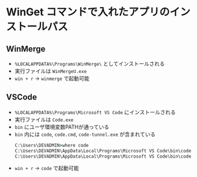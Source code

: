 # WinGet コマンドで入れたアプリのインストールパス

## WinMerge

- `%LOCALAPPDATA%\Programs\WinMerge\` としてインストールされる
- 実行ファイルは `WinMergeU.exe`
- `win + r` → `winmerge` で起動可能

## VSCode

- `%LOCALAPPDATA%\Programs\Microsoft VS Code` にインストールされる
- 実行ファイルは `Code.exe`
- `bin` にユーザ環境変数PATHが通っている
- `bin` 内には `code`, `code.cmd`, `code-tunnel.exe` が含まれている
    ```cmd
    C:\Users\DEVADMIN>where code
    C:\Users\DEVADMIN\AppData\Local\Programs\Microsoft VS Code\bin\code
    C:\Users\DEVADMIN\AppData\Local\Programs\Microsoft VS Code\bin\code.cmd
    ```
- `win + r` → `code` で起動可能




